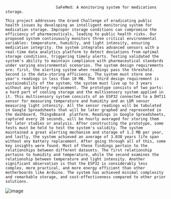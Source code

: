                           SaFeMed: A monitoring system for medications storage.
  
    This project addresses the Grand Challenge of eradicating public health issues by developing an intelligent monitoring system for medication storage. Improper storage conditions can compromise the efficiency of pharmaceuticals, leading to public health risks. Our proposed system continuously monitors three critical environmental variables: temperature, humidity, and light intensity, ensuring medication integrity. the system integrates advanced sensors with a real-time data analytics platform to detect deviations from optimal storage conditions, triggering timely alerts. Testing validated the system's ability to maintain compliance with pharmaceutical standards under varying environmental scenarios. The system design requirements are: first, the alerting system when readings pass the threshold. Second is the data-storing efficiency. The system must store one year's readings in less than 10 MB. The third design requirement is sustainability of the system; the system must live up to 3 years without any battery replacement. The prototype consists of two parts: a hard part of cooling storage and the multisensory system applied in it. This multisensory system consists of an ESP32 connected to a DHT11 sensor for measuring temperature and humidity and an LDR sensor measuring light intensity. All the sensor readings will be tabulated in Google Spreadsheets that will be later graphed and represented in the dashboard, ThingsBoard  platform. Readings in Google Spreadsheets, captured every 20 seconds, will be hourly averaged for storing them for later studies or analysis. After constructing the prototype, some tests must be held to test the system's validity. The system maintained a great alerting mechanism and storage of 1.2 MB per year, and lastly, the system achieved an average of 3.038 years life span without any battery replacement. After going through all of this, some key insights were found. Most of these findings pertain to the relationships between different datasets. The first relationship pertains to humidity and temperature, while the second examines the relationship between temperature and light intensity. Another significant observation is that the ESP32 is considerably less complex, more practical, and more energy efficient than other motherboards like Arduino. The system has achieved minimal complexity and remarkable storage, and cost-effectiveness compared to other prior solutions.
![image](https://github.com/user-attachments/assets/a565cefc-f58c-483f-98bd-d3e866099c73)

